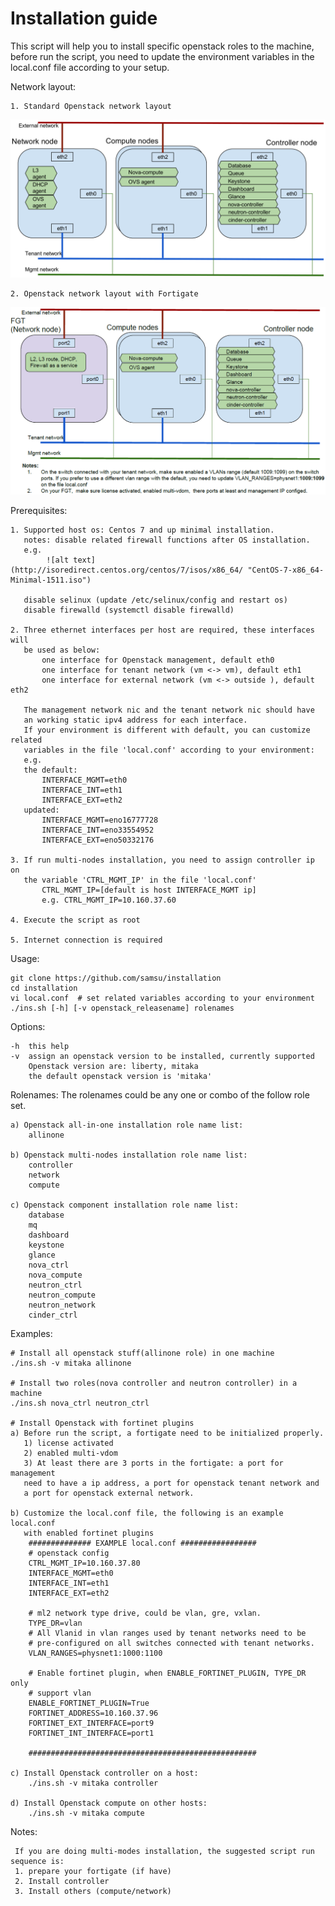# Installation guide

This script will help you to install specific openstack roles to the machine,
before run the script, you need to update the environment variables in the 
local.conf file according to your setup.

Network layout:

    1. Standard Openstack network layout

![alt text](./docs/images/network_layout.png "Reference Network Layout")
    
    2. Openstack network layout with Fortigate 

![alt text](./docs/images/network_layout_with_fortigate.png "Reference Network Layout")


Prerequisites:

    1. Supported host os: Centos 7 and up minimal installation.
       notes: disable related firewall functions after OS installation.
       e.g. 
            ![alt text](http://isoredirect.centos.org/centos/7/isos/x86_64/ "CentOS-7-x86_64-Minimal-1511.iso")
       
       disable selinux (update /etc/selinux/config and restart os)
       disable firewalld (systemctl disable firewalld) 

    2. Three ethernet interfaces per host are required, these interfaces will 
       be used as below:
           one interface for Openstack management, default eth0
           one interface for tenant network (vm <-> vm), default eth1
           one interface for external network (vm <-> outside ), default eth2
       
       The management network nic and the tenant network nic should have
       an working static ipv4 address for each interface.
       If your environment is different with default, you can customize related
       variables in the file 'local.conf' according to your environment:
       e.g.
       the default:
           INTERFACE_MGMT=eth0
           INTERFACE_INT=eth1
           INTERFACE_EXT=eth2 
       updated:
           INTERFACE_MGMT=eno16777728
           INTERFACE_INT=eno33554952
           INTERFACE_EXT=eno50332176

    3. If run multi-nodes installation, you need to assign controller ip on
       the variable 'CTRL_MGMT_IP' in the file 'local.conf'
           CTRL_MGMT_IP=[default is host INTERFACE_MGMT ip]
           e.g. CTRL_MGMT_IP=10.160.37.60

    4. Execute the script as root

    5. Internet connection is required


Usage:
   
    git clone https://github.com/samsu/installation
    cd installation
    vi local.conf  # set related variables according to your environment
    ./ins.sh [-h] [-v openstack_releasename] rolenames


Options:

    -h  this help
    -v  assign an openstack version to be installed, currently supported
        Openstack version are: liberty, mitaka
        the default openstack version is 'mitaka'


Rolenames:
    The rolenames could be any one or combo of the follow role set.

    a) Openstack all-in-one installation role name list:
        allinone

    b) Openstack multi-nodes installation role name list:
        controller
        network
        compute

    c) Openstack component installation role name list:
        database
        mq
        dashboard
        keystone
        glance
        nova_ctrl
        nova_compute
        neutron_ctrl
        neutron_compute
        neutron_network
        cinder_ctrl


Examples:

    # Install all openstack stuff(allinone role) in one machine
    ./ins.sh -v mitaka allinone

    # Install two roles(nova controller and neutron controller) in a machine
    ./ins.sh nova_ctrl neutron_ctrl
    
    # Install Openstack with fortinet plugins
    a) Before run the script, a fortigate need to be initialized properly.
       1) license activated
       2) enabled multi-vdom
       3) At least there are 3 ports in the fortigate: a port for management
       need to have a ip address, a port for openstack tenant network and 
       a port for openstack external network. 
    
    b) Customize the local.conf file, the following is an example local.conf
       with enabled fortinet plugins
        ############## EXAMPLE local.conf #################
        # openstack config
        CTRL_MGMT_IP=10.160.37.80
        INTERFACE_MGMT=eth0
        INTERFACE_INT=eth1
        INTERFACE_EXT=eth2
        
        # ml2 network type drive, could be vlan, gre, vxlan.        
        TYPE_DR=vlan
        # All Vlanid in vlan ranges used by tenant networks need to be
        # pre-configured on all switches connected with tenant networks.
        VLAN_RANGES=physnet1:1000:1100
        
        # Enable fortinet plugin, when ENABLE_FORTINET_PLUGIN, TYPE_DR only 
        # support vlan
        ENABLE_FORTINET_PLUGIN=True
        FORTINET_ADDRESS=10.160.37.96
        FORTINET_EXT_INTERFACE=port9
        FORTINET_INT_INTERFACE=port1
        
        ###################################################

    c) Install Openstack controller on a host:
        ./ins.sh -v mitaka controller
       
    d) Install Openstack compute on other hosts:
        ./ins.sh -v mitaka compute

Notes:

     If you are doing multi-modes installation, the suggested script run sequence is: 
     1. prepare your fortigate (if have)
     2. Install controller
     3. Install others (compute/network)
